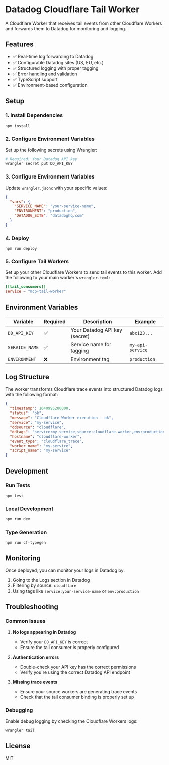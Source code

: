 # Datadog Cloudflare Tail Worker

A Cloudflare Worker that receives tail events from other Cloudflare Workers and forwards them to Datadog for monitoring and logging.

## Features

- ✅ Real-time log forwarding to Datadog
- ✅ Configurable Datadog sites (US, EU, etc.)
- ✅ Structured logging with proper tagging
- ✅ Error handling and validation
- ✅ TypeScript support
- ✅ Environment-based configuration

## Setup

### 1. Install Dependencies

```bash
npm install
```

### 2. Configure Environment Variables

Set up the following secrets using Wrangler:

```bash
# Required: Your Datadog API key
wrangler secret put DD_API_KEY
```

### 3. Configure Environment Variables

Update `wrangler.jsonc` with your specific values:

```json
{
  "vars": {
    "SERVICE_NAME": "your-service-name",
    "ENVIRONMENT": "production",
    "DATADOG_SITE": "datadoghq.com"
  }
}
```



### 4. Deploy

```bash
npm run deploy
```

### 5. Configure Tail Workers

Set up your other Cloudflare Workers to send tail events to this worker. Add the following to your main worker's `wrangler.toml`:

```toml
[[tail_consumers]]
service = "mcp-tail-worker"
```

## Environment Variables

| Variable | Required | Description | Example |
|----------|----------|-------------|---------|
| `DD_API_KEY` | ✅ | Your Datadog API key (secret) | `abc123...` |
| `SERVICE_NAME` | ✅ | Service name for tagging | `my-api-service` |
| `ENVIRONMENT` | ❌ | Environment tag | `production` |

## Log Structure

The worker transforms Cloudflare trace events into structured Datadog logs with the following format:

```json
{
  "timestamp": 1640995200000,
  "status": "ok",
  "message": "Cloudflare Worker execution - ok",
  "service": "my-service",
  "ddsource": "cloudflare",
  "ddtags": "service:my-service,source:cloudflare-worker,env:production",
  "hostname": "cloudflare-worker",
  "event_type": "cloudflare_trace",
  "worker_name": "my-service",
  "script_name": "my-service"
}
```

## Development

### Run Tests

```bash
npm test
```

### Local Development

```bash
npm run dev
```

### Type Generation

```bash
npm run cf-typegen
```

## Monitoring

Once deployed, you can monitor your logs in Datadog by:

1. Going to the Logs section in Datadog
2. Filtering by source: `cloudflare`
3. Using tags like `service:your-service-name` or `env:production`

## Troubleshooting

### Common Issues

1. **No logs appearing in Datadog**
   - Verify your `DD_API_KEY` is correct
   - Ensure the tail consumer is properly configured

2. **Authentication errors**
   - Double-check your API key has the correct permissions
   - Verify you're using the correct Datadog API endpoint

3. **Missing trace events**
   - Ensure your source workers are generating trace events
   - Check that the tail consumer binding is properly set up

### Debugging

Enable debug logging by checking the Cloudflare Workers logs:

```bash
wrangler tail
```

## License

MIT